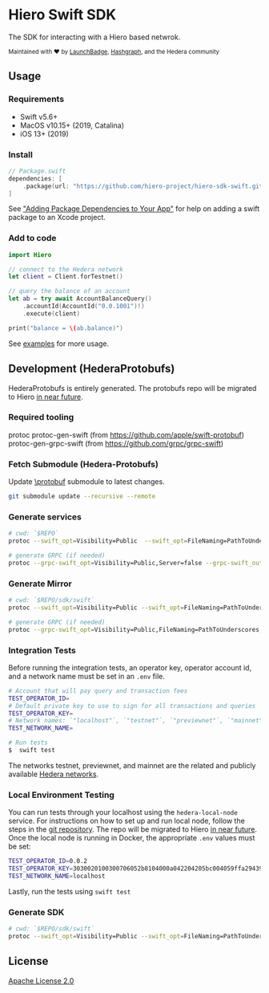 # Hiero Swift SDK

The SDK for interacting with a Hiero based netwrok.

<sub>Maintained with ❤️ by <a href="https://launchbadge.com" target="_blank">LaunchBadge</a>, <a href="https://www.hashgraph.com/" target="_blank">Hashgraph</a>, and the Hedera community</sub>

## Usage

### Requirements

- Swift v5.6+
- MacOS v10.15+ (2019, Catalina)
- iOS 13+ (2019)

### Install

```swift
// Package.swift
dependencies: [
    .package(url: "https://github.com/hiero-project/hiero-sdk-swift.git", from: "1.0.0")
]
```

See ["Adding Package Dependencies to Your App"](https://developer.apple.com/documentation/swift_packages/adding_package_dependencies_to_your_app) for help on
adding a swift package to an Xcode project.

### Add to  code 

```swift
import Hiero

// connect to the Hedera network
let client = Client.forTestnet()

// query the balance of an account
let ab = try await AccountBalanceQuery()
    .accountId(AccountId("0.0.1001")!)
    .execute(client)

print("balance = \(ab.balance)")
```

See [examples](./Examples) for more usage.

## Development (HederaProtobufs)

HederaProtobufs is entirely generated. The protobufs repo will be migrated to Hiero [in near future](https://github.com/LFDT-Hiero/hiero/blob/main/transition.md).

### Required tooling

protoc
protoc-gen-swift (from https://github.com/apple/swift-protobuf)
protoc-gen-grpc-swift (from https://github.com/grpc/grpc-swift)

### Fetch Submodule (Hedera-Protobufs)

Update [\protobuf](https://github.com/hashgraph/hedera-protobufs) submodule to latest changes.
```bash
git submodule update --recursive --remote
```

### Generate services

```bash
# cwd: `$REPO`
protoc --swift_opt=Visibility=Public  --swift_opt=FileNaming=PathToUnderscores --swift_out=./Sources/HederaProtobufs/Services --proto_path=./protobufs/services protobufs/services/**.proto

# generate GRPC (if needed)
protoc --grpc-swift_opt=Visibility=Public,Server=false --grpc-swift_out=./Sources/HederaProtobufs/Services --proto_path=protobufs/services protobufs/services/**.proto
```

### Generate Mirror

```bash
# cwd: `$REPO/sdk/swift`
protoc --swift_opt=Visibility=Public --swift_opt=FileNaming=PathToUnderscores --swift_out=./Sources/HederaProtobufs/Mirror -I=protobufs/mirror -I=protobufs/services protobufs/mirror/**.proto

# generate GRPC (if needed)
protoc --grpc-swift_opt=Visibility=Public,FileNaming=PathToUnderscores,Server=false --grpc-swift_out=./Sources/HederaProtobufs/Mirror -I=protobufs/mirror -I=protobufs/services protobufs/mirror/**.proto
```

###  Integration Tests

Before running the integration tests, an operator key, operator account id, and a network name must be set in an `.env` file. 

```bash
# Account that will pay query and transaction fees
TEST_OPERATOR_ID=
# Default private key to use to sign for all transactions and queries
TEST_OPERATOR_KEY=
# Network names: `"localhost"`, `"testnet"`, `"previewnet"`, `"mainnet"`
TEST_NETWORK_NAME=
```
```bash
# Run tests
$  swift test 
```

The networks testnet, previewnet, and mainnet are the related and publicly available [Hedera networks](https://docs.hedera.com/hedera/networks).

### Local Environment Testing

You can run tests through your localhost using the `hedera-local-node` service.
For instructions on how to set up and run local node, follow the steps in the [git repository](https://github.com/hashgraph/hedera-local-node).
The repo will be migrated to Hiero [in near future](https://github.com/LFDT-Hiero/hiero/blob/main/transition.md).
Once the local node is running in Docker, the appropriate `.env` values must be set:

```bash
TEST_OPERATOR_ID=0.0.2
TEST_OPERATOR_KEY=3030020100300706052b8104000a042204205bc004059ffa2943965d306f2c44d266255318b3775bacfec42a77ca83e998f2
TEST_NETWORK_NAME=localhost
```

Lastly, run the tests using `swift test`

### Generate SDK

```bash
# cwd: `$REPO/sdk/swift`
protoc --swift_opt=Visibility=Public --swift_opt=FileNaming=PathToUnderscores --swift_out=./Sources/HederaProtobufs/Sdk -I=protobufs/sdk -I=protobufs/services protobufs/sdk/**.proto
```

## License

[Apache License 2.0](LICENSE)

